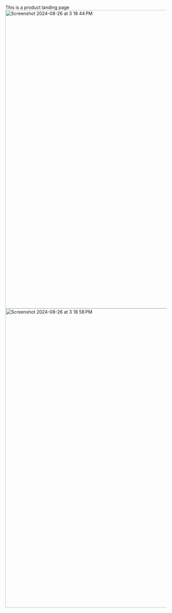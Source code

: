 This is a product landing page
<img width="934" alt="Screenshot 2024-08-26 at 3 18 44 PM" src="https://github.com/user-attachments/assets/727456c2-882c-4e24-b263-6c05798e27c2">
<img width="936" alt="Screenshot 2024-08-26 at 3 18 58 PM" src="https://github.com/user-attachments/assets/de4770e5-26f2-42ff-acb6-ba8a3096d13e">
